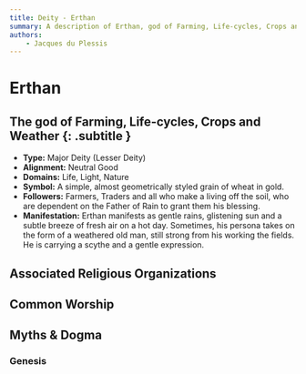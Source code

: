 ```yaml
---
title: Deity - Erthan
summary: A description of Erthan, god of Farming, Life-cycles, Crops and Weather.
authors:
    - Jacques du Plessis
---
```

# Erthan
## The god of Farming, Life-cycles, Crops and Weather {: .subtitle }

* **Type:** Major Deity (Lesser Deity)
* **Alignment:** Neutral Good
* **Domains:** Life, Light, Nature
* **Symbol:** A simple, almost geometrically styled grain of wheat in gold.
* **Followers:** Farmers, Traders and all who make a living off the soil, who are dependent on the Father of Rain to grant them his blessing.
* **Manifestation:** Erthan manifests as gentle rains, glistening sun and a subtle breeze of fresh air on a hot day.  Sometimes, his persona takes on the form of a weathered old man, still strong from his working the fields.  He is carrying a scythe and a gentle expression.

## Associated Religious Organizations

## Common Worship

## Myths & Dogma
### Genesis